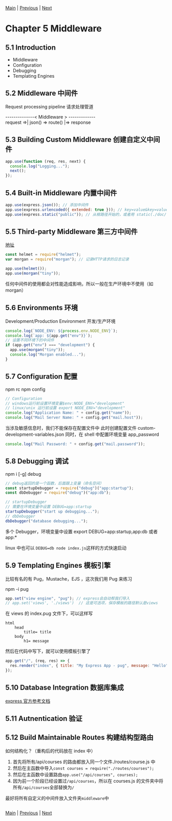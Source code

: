 [Main](../../README.md) | [Previous](../chapter4/README.md) | [Next](../chapter6/README.md)

# Chapter 5 Middleware

## 5.1 Introduction

- Middleware
- Configuration
- Debugging
- Templating Engines

## 5.2 Middleware 中间件

Request processing pipeline 请求处理管道

--------------< Middleware > -------------  
request =>| json() => route() |=> response

## 5.3 Building Custom Middleware 创建自定义中间件

```javascript
app.use(function (req, res, next) {
  console.log("Logging...");
  next();
});
```

## 5.4 Built-in Middleware 内置中间件

```javascript
app.use(express.json()); // 添加中间件
app.use(express.urlencoded({ extended: true })); // key=value&key=value
app.use(express.static("public")); // 从根路径开始的，或者用 static(./doc/chapter5/public)
```

## 5.5 Third-party Middleware 第三方中间件

[地址](http://expressjs.com/en/resources/middleware.html)

```javascript
const helmet = require("helmet");
var morgan = require("morgan"); // 记录HTTP请求的日志记录

app.use(helmet());
app.use(morgan("tiny"));
```

任何中间件的使用都会对性能造成影响，所以一般在生产环境中不使用（如 morgan）

## 5.6 Environments 环境

Development/Production Environment 开发/生产环境

```javascript
console.log(`NODE_ENV: ${process.env.NODE_ENV}`);
console.log(`app: ${app.get("env")}`);
// 设置不同环境下的中间件
if (app.get("env") === "development") {
  app.use(morgan("tiny"));
  console.log("Morgan enabled...");
}
```

## 5.7 Configuration 配置

npm rc
npm config

```javascript
// Configuration
// windows运行前设置环境变量$env:NODE_ENV="development"
// linux/unix 运行前设置 export NODE_ENV="development"
console.log("Application Name: " + config.get("name"));
console.log("Mail Server Name: " + config.get("mail.host"));
```

当涉及敏感信息时，我们不能保存在配置文件中
此时创建配置文件 custom-development-variables.json
同时，在 shell 中配置环境变量 app_password

```javascript
console.log("Mail Password: " + config.get("mail.password"));
```

## 5.8 Debugging 调试

npm i [-g] debug

```javascript
// debug返回的是一个函数，后面跟上变量（命名空间）
const startupDebugger = require("debug")("app:startup");
const dbDebugger = require("debug")("app:db");

// startupDebugger
// 需要在环境变量中设置 DEBUG=app:startup
startupDebugger("start up debugging...");
// dbDebugger
dbDebugger("database debugging...");
```

多个 Debugger，环境变量中设置 export DEBUG=app:startup,app:db 或者 app:\*

linux 中也可以 `DEBUG=db node index.js`这样的方式快速启动

## 5.9 Templating Engines 模板引擎

比较有名的有 Pug，Mustache，EJS ，这次我们用 Pug 来练习

npm -i pug

```javascript
app.set("view engine", "pug"); // express会自动帮我们导入
// app.set('views', './views')  // 这是可选项，保存模板的路径默认是views
```

在 views 的 index.pug 文件下，可以这样写

```
html
    head
        title= title
    body
        h1= message
```

然后在代码中写下，就可以使用模板引擎了

```javascript
app.get("/", (req, res) => {
  res.render("index", { title: "My Express App - pug", message: "Hello" });
});
```

## 5.10 Database Integration 数据库集成

[express 官方参考文档](http://expressjs.com/en/guide/database-integration.html)

## 5.11 Autnentication 验证

## 5.12 Build Maintainable Routes 构建结构型路由

如何结构化？（重构后的代码放在 index 中）

1. 首先将所有/api/courses 的路由都放入同一个文件./routes/course.js 中
2. 然后在主函数中导入`const courses = require("./routes/courses");`
3. 然后在主函数中设置路由`app.use("/api/courses", courses);`
4. 因为前一个阶段已经设置过`/api/courses`，所以在 courses.js 的文件夹中将所有`/api/courses`全部替换为`/`

最好将所有自定义的中间件放入文件夹`middleware`中

```

```

[Main](../../README.md) | [Previous](../chapter4/README.md) | [Next](../chapter6/README.md)
